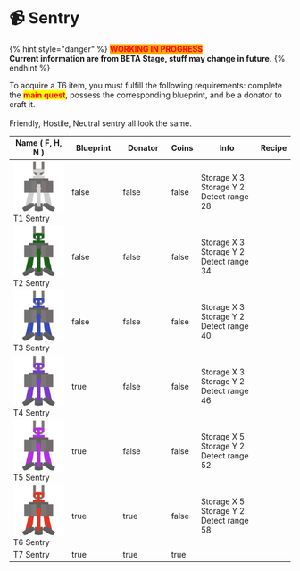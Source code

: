 # 📹 Sentry

{% hint style="danger" %}
<mark style="color:red;background-color:orange;">**WORKING IN PROGRESS**</mark>\
**Current information are from BETA Stage, stuff may change in future.**
{% endhint %}

To acquire a T6 item, you must fulfill the following requirements: complete the <mark style="color:red;">**main quest**</mark>, possess the corresponding blueprint, and be a donator to craft it.\
\
Friendly, Hostile, Neutral sentry all look the same.

<table><thead><tr><th width="169">Name ( F, H, N )</th><th width="103" data-type="checkbox">Blueprint</th><th width="102" data-type="checkbox">Donator</th><th data-type="checkbox">Coins</th><th width="161">Info</th><th>Recipe</th></tr></thead><tbody><tr><td><img src="../../.gitbook/assets/T1NSentry_16820.png" alt="" data-size="line">T1 Sentry</td><td>false</td><td>false</td><td>false</td><td>Storage X 3 <br>Storage Y 2<br>Detect range 28</td><td></td></tr><tr><td><img src="../../.gitbook/assets/T2NSentry_16821.png" alt="" data-size="line">T2 Sentry</td><td>false</td><td>false</td><td>false</td><td>Storage X 3 <br>Storage Y 2<br>Detect range 34</td><td></td></tr><tr><td><img src="../../.gitbook/assets/T3NSentry_16822.png" alt="" data-size="line">T3 Sentry</td><td>false</td><td>false</td><td>false</td><td>Storage X 3 <br>Storage Y 2<br>Detect range 40</td><td></td></tr><tr><td><img src="../../.gitbook/assets/T4NSentry_16823.png" alt="" data-size="line">T4 Sentry</td><td>true</td><td>false</td><td>false</td><td>Storage X 3 <br>Storage Y 2<br>Detect range 46</td><td></td></tr><tr><td><img src="../../.gitbook/assets/T5NSentry_16824.png" alt="" data-size="line">T5 Sentry</td><td>true</td><td>false</td><td>false</td><td>Storage X 5 <br>Storage Y 2<br>Detect range 52</td><td></td></tr><tr><td><img src="../../.gitbook/assets/T6NSentry_16825.png" alt="" data-size="line">T6 Sentry</td><td>true</td><td>true</td><td>false</td><td>Storage X 5 <br>Storage Y 2<br>Detect range 58</td><td></td></tr><tr><td>T7 Sentry</td><td>true</td><td>true</td><td>true</td><td></td><td></td></tr></tbody></table>

